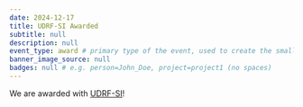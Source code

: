 ```yaml
---
date: 2024-12-17
title: UDRF-SI Awarded
subtitle: null
description: null
event_type: award # primary type of the event, used to create the small, colored post callout
banner_image_source: null
badges: null # e.g. person=John_Doe, project=project1 (no spaces)
---
```


We are awarded with [UDRF-SI](https://research.udel.edu/research-development/funding-opportunities/internal-funding/)!
